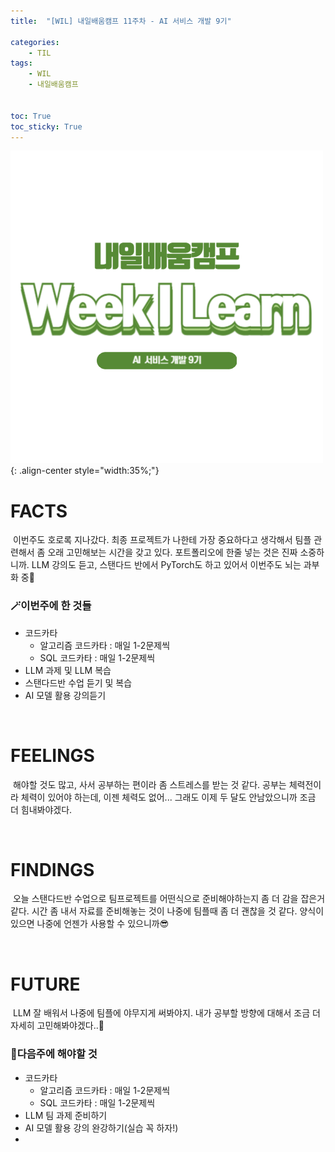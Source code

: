 ```yaml
---
title:  "[WIL] 내일배움캠프 11주차 - AI 서비스 개발 9기" 

categories: 
    - TIL
tags: 
    - WIL
    - 내일배움캠프


toc: True
toc_sticky: True
---
```


![TIL](/assets/images/WIL.png){: .align-center style="width:35%;"}

# FACTS
&nbsp;이번주도 호로록 지나갔다. 최종 프로젝트가 나한테 가장 중요하다고 생각해서 팀플 관련해서 좀 오래 고민해보는 시간을 갖고 있다. 포트폴리오에 한줄 넣는 것은 진짜 소중하니까. LLM 강의도 듣고, 스탠다드 반에서 PyTorch도 하고 있어서 이번주도 뇌는 과부화 중🤯

<h3>🪄이번주에 한 것들</h3>

- 코드카타
  - 알고리즘 코드카타 : 매일 1-2문제씩
  - SQL 코드카타 : 매일 1-2문제씩
- LLM 과제 및 LLM 복습
- 스탠다드반 수업 듣기 및 복습
- AI 모델 활용 강의듣기



<br>

# FEELINGS

&nbsp;해야할 것도 많고, 사서 공부하는 편이라 좀 스트레스를 받는 것 같다. 공부는 체력전이라 체력이 있어야 하는데, 이젠 체력도 없어... 그래도 이제 두 달도 안남았으니까 조금 더 힘내봐야겠다.

<br>

# FINDINGS

&nbsp;오늘 스탠다드반 수업으로 팀프로젝트를 어떤식으로 준비해야하는지 좀 더 감을 잡은거 같다. 시간 좀 내서 자료를 준비해놓는 것이 나중에 팀플때 좀 더 괜찮을 것 같다. 양식이 있으면 나중에 언젠가 사용할 수 있으니까😎

<br>

# FUTURE

&nbsp;LLM 잘 배워서 나중에 팀플에 야무지게 써봐야지. 내가 공부할 방향에 대해서 조금 더 자세히 고민해봐야겠다..🫠 

<h3>📝다음주에 해야할 것</h3>

- 코드카타
  - 알고리즘 코드카타 : 매일 1-2문제씩
  - SQL 코드카타 : 매일 1-2문제씩
- LLM 팀 과제 준비하기
- AI 모델 활용 강의 완강하기(실습 꼭 하자!)
- 